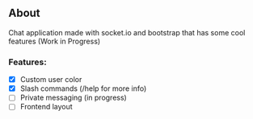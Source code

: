 ## About
Chat application made with socket.io and bootstrap that has some cool features (Work in Progress)

### Features:
- [x] Custom user color  
- [x] Slash commands (/help for more info)
- [ ] Private messaging (in progress)
- [ ] Frontend layout